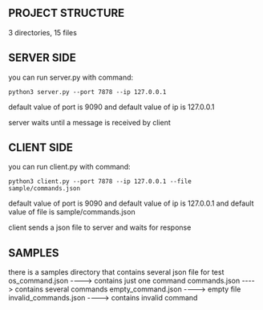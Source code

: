 ## PROJECT STRUCTURE

3 directories, 15 files


## SERVER SIDE

you can run server.py with command:

    python3 server.py --port 7878 --ip 127.0.0.1

default value of port is 9090 and default value of ip is 127.0.0.1

server waits until a message is received by client


## CLIENT SIDE

you can run client.py with command:

    python3 client.py --port 7878 --ip 127.0.0.1 --file sample/commands.json

default value of port is 9090 and default value of ip is 127.0.0.1 and default value of file is sample/commands.json

client sends a json file to server and waits for response

## SAMPLES

there is a samples directory that contains several json file for test
    os_command.json ----> contains just one command
    commands.json ----> contains several commands
    empty_command.json ----> empty file
    invalid_commands.json ----> contains invalid command
    
    

